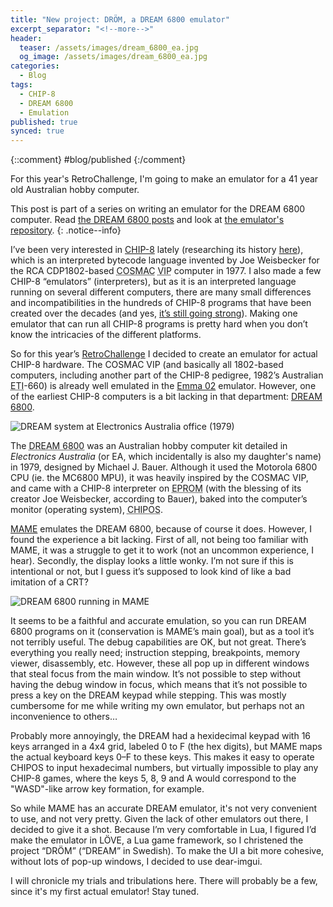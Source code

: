 ```yaml
---
title: "New project: DRÖM, a DREAM 6800 emulator"
excerpt_separator: "<!--more-->"
header: 
  teaser: /assets/images/dream_6800_ea.jpg
  og_image: /assets/images/dream_6800_ea.jpg
categories:
  - Blog
tags:
  - CHIP-8
  - DREAM 6800
  - Emulation
published: true
synced: true
---
```

{::comment}
#blog/published 
{:/comment}

For this year's RetroChallenge, I'm going to make an emulator for a 41 year old Australian hobby computer.

<!--more-->

This post is part of a series on writing an emulator for the DREAM 6800 computer. Read [the DREAM 6800 posts](/tags/#dream-6800) and look at [the emulator's repository](https://github.com/tobiasvl/drom).
{: .notice--info}

I’ve been very interested in [CHIP-8](https://en.wikipedia.org/wiki/CHIP-8) lately (researching its history [here](https://chip-8.github.io)), which is an interpreted bytecode language invented by Joe Weisbecker for the RCA CDP1802-based <abbr title="COmplementary-Symmetry-Monolithic-Array Computer">COSMAC</abbr> <abbr title="Video Interface Processor">VIP</abbr> computer in 1977. I also made a few CHIP-8 “emulators” (interpreters), but as it is an interpreted language running on several different computers, there are many small differences and incompatibilities in the hundreds of CHIP-8 programs that have been created over the decades (and yes, [it’s still going strong](https://itch.io/jam/octojam-6)). Making one emulator that can run all CHIP-8 programs is pretty hard when you don’t know the intricacies of the different platforms.

So for this year’s [RetroChallenge](http://www.retrochallenge.org/) I decided to create an emulator for actual CHIP-8 hardware. The COSMAC VIP (and basically all 1802-based computers, including another part of the CHIP-8 pedigree, 1982’s Australian <abbr title="Electronics Today International">ETI</abbr>-660) is already well emulated in the [Emma 02](http://emma02.hobby-site.com/) emulator. However, one of the earliest CHIP-8 computers is a bit lacking in that department: [DREAM 6800](http://www.mjbauer.biz/DREAM6800.htm).

![DREAM system at _Electronics Australia_ office (1979)](dream_6800_ea.jpg)

The <abbr title="Domestic Recreational Educational and Adaptive Microcomputer incorporating the Motorola 6800 microprocessor">DREAM 6800</abbr> was an Australian hobby computer kit detailed in _Electronics Australia_ (or EA, which incidentally is also my daughter's name) in 1979, designed by Michael J. Bauer. Although it used the Motorola 6800 CPU (ie. the MC6800 MPU), it was heavily inspired by the COSMAC VIP, and came with a CHIP-8 interpreter on <abbr title="Erasable Programmable Read-Only Memory">EPROM</abbr> (with the blessing of its creator Joe Weisbecker, according to Bauer), baked into the computer’s monitor (operating system), <abbr title="Compact Hexadecimal Interpretive Programming and Operating System">CHIPOS</abbr>.

[MAME](https://en.wikipedia.org/wiki/MAME) emulates the DREAM 6800, because of course it does. However, I found the experience a bit lacking. First of all, not being too familiar with MAME, it was a struggle to get it to work (not an uncommon experience, I hear). Secondly, the display looks a little wonky. I’m not sure if this is intentional or not, but I guess it’s supposed to look kind of like a bad imitation of a CRT?

![DREAM 6800 running in MAME](mame_d6800.png)

It seems to be a faithful and accurate emulation, so you can run DREAM 6800 programs on it (conservation is MAME’s main goal), but as a tool it’s not terribly useful. The debug capabilities are OK, but not great. There’s everything you really need; instruction stepping, breakpoints, memory viewer, disassembly, etc. However, these all pop up in different windows that steal focus from the main window. It’s not possible to step without having the debug window in focus, which means that it’s not possible to press a key on the DREAM keypad while stepping. This was mostly cumbersome for me while writing my own emulator, but perhaps not an inconvenience to others…

Probably more annoyingly, the DREAM had a hexidecimal keypad with 16 keys arranged in a 4x4 grid, labeled 0 to F (the hex digits), but MAME maps the actual keyboard keys 0–F to these keys. This makes it easy to operate CHIPOS to input hexadecimal numbers, but virtually impossible to play any CHIP-8 games, where the keys 5, 8, 9 and A would correspond to the "WASD"-like arrow key formation, for example.

So while MAME has an accurate DREAM emulator, it's not very convenient to use, and not very pretty. Given the lack of other emulators out there, I decided to give it a shot. Because I’m very comfortable in Lua, I figured I’d make the emulator in LÖVE, a Lua game framework, so I christened the project “DRÖM” (“DREAM” in Swedish). To make the UI a bit more cohesive, without lots of pop-up windows, I decided to use dear-imgui.

I will chronicle my trials and tribulations here. There will probably be a few, since it's my first actual emulator! Stay tuned.
